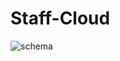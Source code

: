 # Staff-Cloud

![schema](https://user-images.githubusercontent.com/73759748/158358077-f32e960c-d79e-414f-8b16-b2cc077b78fa.png)
